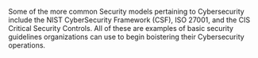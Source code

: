 Some of the more common Security models pertaining to Cybersecurity include the NIST CyberSecurity Framework (CSF), ISO 27001, and the CIS Critical Security Controls. All of these are examples of basic security guidelines organizations can use to begin boistering their Cybersecurity operations.
